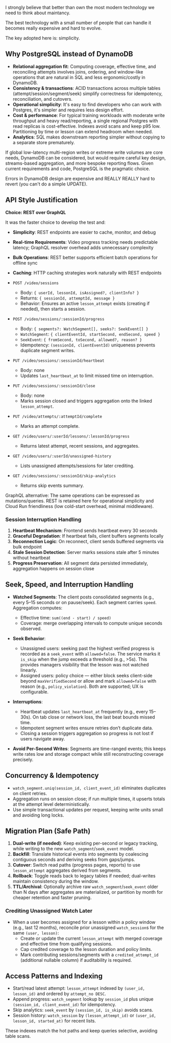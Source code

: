 I strongly believe that better than own the most modern technology we need to think about maintancy.

The best technology with a small number of people that can handle it becomes really expensive and hard to evolve.

The key adopted here is: simplicity.

## Why PostgreSQL instead of DynamoDB
- **Relational aggregation fit**: Computing coverage, effective time, and reconciling attempts involves joins, ordering, and window-like operations that are natural in SQL and less ergonomic/costly in DynamoDB.
- **Consistency & transactions**: ACID transactions across multiple tables (attempt/session/segment/seek) simplify correctness for idempotency, reconciliation, and cutovers.
- **Operational simplicity**: It's easy to find developers who can work with Postgres, it's simpler and requires less design effort.
- **Cost & performance**: For typical training workloads with moderate write throughput and heavy read/reporting, a single regional Postgres with read replicas is cost-effective. Indexes avoid scans and keep p95 low. Partitioning by time or lesson can extend headroom when needed.
- **Analytics**: SQL makes downstream reporting simpler without copying to a separate store prematurely.

If global low-latency multi-region writes or extreme write volumes are core needs, DynamoDB can be considered, but would require careful key design, streams-based aggregation, and more bespoke reporting flows. Given current requirements and code, PostgreSQL is the pragmatic choice.

Errors in DynamoDB design are expensive and REALLY REALLY hard to revert (you can't do a simple UPDATE).

## API Style Justification

**Choice: REST over GraphQL**

It was the faster choice to develop the test and:

- **Simplicity**: REST endpoints are easier to cache, monitor, and debug
- **Real-time Requirements**: Video progress tracking needs predictable latency; GraphQL resolver overhead adds unnecessary complexity
- **Bulk Operations**: REST better supports efficient batch operations for offline sync
- **Caching**: HTTP caching strategies work naturally with REST endpoints

- `POST /video/sessions`
  - Body: `{ userId, lessonId, isAssigned?, clientInfo? }`
  - Returns: `{ sessionId, attemptId, message }`
  - Behavior: Ensures an active `lesson_attempt` exists (creating if needed), then starts a session.

- `POST /video/sessions/:sessionId/progress`
  - Body: `{ segments?: WatchSegment[], seeks?: SeekEvent[] }`
  - `WatchSegment`: `{ clientEventId, startSecond, endSecond, speed }`
  - `SeekEvent`: `{ fromSecond, toSecond, allowed?, reason? }`
  - Idempotency: `(sessionId, clientEventId)` uniqueness prevents duplicate segment writes.

- `PUT /video/sessions/:sessionId/heartbeat`
  - Body: none
  - Updates `last_heartbeat_at` to limit missed time on interruption.

- `PUT /video/sessions/:sessionId/close`
  - Body: none
  - Marks session closed and triggers aggregation onto the linked `lesson_attempt`.

- `PUT /video/attempts/:attemptId/complete`
  - Marks an attempt complete.

- `GET /video/users/:userId/lessons/:lessonId/progress`
  - Returns latest attempt, recent sessions, and aggregates.

- `GET /video/users/:userId/unassigned-history`
  - Lists unassigned attempts/sessions for later crediting.

- `GET /video/sessions/:sessionId/skip-analytics`
  - Returns skip events summary.

GraphQL alternative: The same operations can be expressed as mutations/queries. REST is retained here for operational simplicity and Cloud Run friendliness (low cold-start overhead, minimal middleware).

### Session Interruption Handling

1. **Heartbeat Mechanism**: Frontend sends heartbeat every 30 seconds
2. **Graceful Degradation**: If heartbeat fails, client buffers segments locally
3. **Reconnection Logic**: On reconnect, client sends buffered segments via bulk endpoint
4. **Stale Session Detection**: Server marks sessions stale after 5 minutes without heartbeat
5. **Progress Preservation**: All segment data persisted immediately, aggregation happens on session close

## Seek, Speed, and Interruption Handling

- **Watched Segments**: The client posts consolidated segments (e.g., every 5–15 seconds or on pause/seek). Each segment carries `speed`. Aggregation computes:
  - Effective time: `sum((end - start) / speed)`
  - Coverage: merge overlapping intervals to compute unique seconds observed.

- **Seek Behavior**:
  - Unassigned users: seeking past the highest verified progress is recorded as a `seek_event` with `allowed=false`. The service marks it `is_skip` when the jump exceeds a threshold (e.g., >5s). This provides managers visibility that the lesson was not watched linearly.
  - Assigned users: policy choice — either block seeks client-side beyond `maxVerifiedSecond` or allow and mark `allowed=false` with reason (e.g., `policy_violation`). Both are supported; UX is configurable.

- **Interruptions**:
  - Heartbeat updates `last_heartbeat_at` frequently (e.g., every 15–30s). On tab close or network loss, the last beat bounds missed time.
  - Idempotent segment writes ensure retries don’t duplicate data.
  - Closing a session triggers aggregation so progress is not lost if users navigate away.

- **Avoid Per-Second Writes**: Segments are time-ranged events; this keeps write rates low and storage compact while still reconstructing coverage precisely.


## Concurrency & Idempotency

- `watch_segment.uniq(session_id, client_event_id)` eliminates duplicates on client retries.
- Aggregation runs on session close; if run multiple times, it upserts totals at the attempt level deterministically.
- Use simple transactional updates per request, keeping write units small and avoiding long locks.

## Migration Plan (Safe Path)

1. **Dual-write (if needed)**: Keep existing per-second or legacy tracking, while writing to the new `watch_segment`/`seek_event` model.
2. **Backfill**: Translate historical events into segments by coalescing contiguous seconds and deriving seeks from gaps/jumps.
3. **Cutover**: Switch read paths (progress pages, reports) to use `lesson_attempt` aggregates derived from segments.
4. **Rollback**: Toggle reads back to legacy tables if needed; dual-writes maintain consistency during the window.
5. **TTL/Archival**: Optionally archive raw `watch_segment`/`seek_event` older than N days after aggregates are materialized, or partition by month for cheaper retention and faster pruning.

### Crediting Unassigned Watch Later
- When a user becomes assigned for a lesson within a policy window (e.g., last 12 months), reconcile prior unassigned `watch_session`s for the same `(user, lesson)`:
  - Create or update the current `lesson_attempt` with merged coverage and effective time from qualifying sessions.
  - Cap credited coverage to the lesson duration and policy limits.
  - Mark contributing sessions/segments with a `credited_attempt_id` (additional nullable column) if auditability is required.

## Access Patterns and Indexing

- Start/read latest attempt: `lesson_attempt` indexed by `(user_id, lesson_id)` and ordered by `attempt_no DESC`.
- Append progress: `watch_segment` lookup by `session_id` plus unique `(session_id, client_event_id)` for idempotency.
- Skip analytics: `seek_event` by `(session_id, is_skip)` avoids scans.
- Session history: `watch_session` by `(lesson_attempt_id)` or `(user_id, lesson_id, started_at)` for recent lists.

These indexes match the hot paths and keep queries selective, avoiding table scans.
